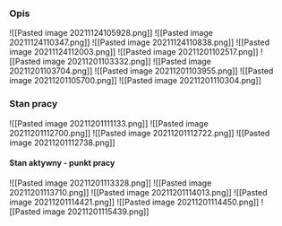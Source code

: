 ### Opis
![[Pasted image 20211124105928.png]]
![[Pasted image 20211124110347.png]]
![[Pasted image 20211124110838.png]]
![[Pasted image 20211124112003.png]]
![[Pasted image 20211201102517.png]]
![[Pasted image 20211201103332.png]]
![[Pasted image 20211201103704.png]]
![[Pasted image 20211201103955.png]]
![[Pasted image 20211201105700.png]]
![[Pasted image 20211201110304.png]]

### Stan pracy
![[Pasted image 20211201111133.png]]
![[Pasted image 20211201112700.png]]
![[Pasted image 20211201112722.png]]
![[Pasted image 20211201112738.png]]

#### Stan aktywny - punkt pracy
![[Pasted image 20211201113328.png]]
![[Pasted image 20211201113710.png]]
![[Pasted image 20211201114013.png]]
![[Pasted image 20211201114421.png]]
![[Pasted image 20211201114450.png]]
![[Pasted image 20211201115439.png]]